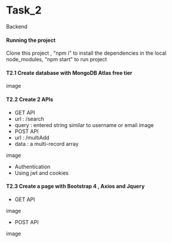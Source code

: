 # Task_2
Backend

#### Running the project
Clone this project , "npm i" to install the dependencies in the local node_modules, "npm start" to run project

#### T2.1 Create database with MongoDB Atlas free tier

image 
#### T2.2 Create 2 APIs
- GET API
 - url : /search
 - query : entered string similar to username or email 
  image
- POST API
 - url : /multiAdd
 - data : a multi-record array 
 
 image
 - Authentication 
  - Using jwt and cookies
  
 #### T2.3 Create a page with Bootstrap 4 , Axios and Jquery
 
 - GET API
 
 image
 - POST API
 
 image
